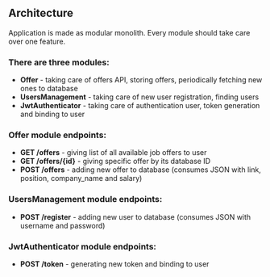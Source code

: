 ## Architecture

Application is made as modular monolith. Every module should take care over one feature.

### There are three modules:
* **Offer** - taking care of offers API, storing offers, periodically fetching new ones to database
* **UsersManagement** - taking care of new user registration, finding users
* **JwtAuthenticator** - taking care of authentication user, token generation and binding to user

### Offer module endpoints:
* **GET /offers** - giving list of all available job offers to user
* **GET /offers/{id}** - giving specific offer by its database ID
* **POST /offers** - adding new offer to database (consumes JSON with link, position, company_name and salary)

### UsersManagement module endpoints:
* **POST /register** - adding new user to database (consumes JSON with username and password)

### JwtAuthenticator module endpoints:
* **POST /token** - generating new token and binding to user